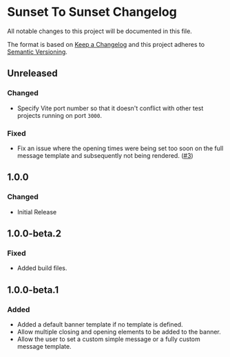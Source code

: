 # Sunset To Sunset Changelog

All notable changes to this project will be documented in this file.

The format is based on [Keep a Changelog](http://keepachangelog.com/) and this project adheres to [Semantic Versioning](http://semver.org/).

## Unreleased
### Changed
- Specify Vite port number so that it doesn't conflict with other test projects running on port `3000`.
### Fixed
- Fix an issue where the opening times were being set too soon on the full message template and subsequently not being rendered. ([#3](https://github.com/cavellblood/sunset-to-sunset/issues/3))

## 1.0.0
### Changed
- Initial Release

## 1.0.0-beta.2
### Fixed
- Added build files.

## 1.0.0-beta.1
### Added
- Added a default banner template if no template is defined.
- Allow multiple closing and opening elements to be added to the banner.
- Allow the user to set a custom simple message or a fully custom message template.